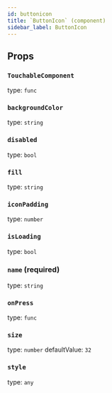 ```yaml
---
id: buttonicon
title: `ButtonIcon` (component)
sidebar_label: ButtonIcon
---
```



Props
-----

### `TouchableComponent`

type: `func`


### `backgroundColor`

type: `string`


### `disabled`

type: `bool`


### `fill`

type: `string`


### `iconPadding`

type: `number`


### `isLoading`

type: `bool`


### `name` (required)

type: `string`


### `onPress`

type: `func`


### `size`

type: `number`
defaultValue: `32`


### `style`

type: `any`

